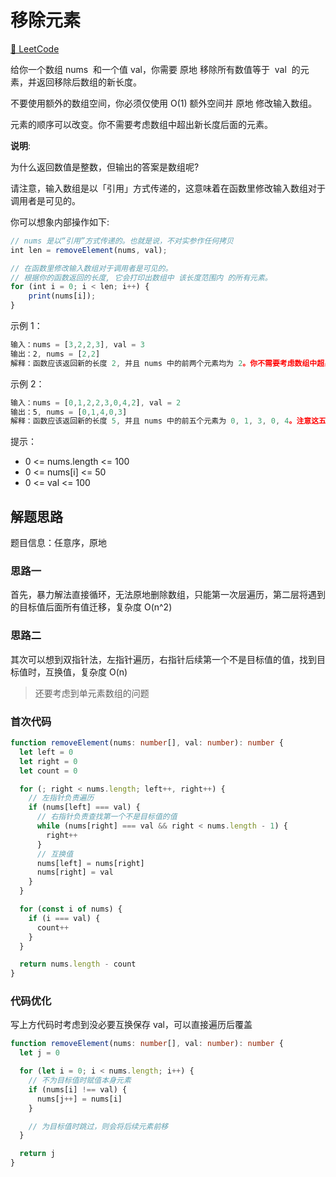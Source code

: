 # 移除元素

[🔗 LeetCode](https://leetcode.cn/problems/remove-element/)

给你一个数组 nums  和一个值 val，你需要 原地 移除所有数值等于  val  的元素，并返回移除后数组的新长度。

不要使用额外的数组空间，你必须仅使用 O(1) 额外空间并 原地 修改输入数组。

元素的顺序可以改变。你不需要考虑数组中超出新长度后面的元素。

**说明**:

为什么返回数值是整数，但输出的答案是数组呢?

请注意，输入数组是以「引用」方式传递的，这意味着在函数里修改输入数组对于调用者是可见的。

你可以想象内部操作如下:

```js
// nums 是以“引用”方式传递的。也就是说，不对实参作任何拷贝
int len = removeElement(nums, val);

// 在函数里修改输入数组对于调用者是可见的。
// 根据你的函数返回的长度, 它会打印出数组中 该长度范围内 的所有元素。
for (int i = 0; i < len; i++) {
    print(nums[i]);
}

```

示例 1：

```js
输入：nums = [3,2,2,3], val = 3
输出：2, nums = [2,2]
解释：函数应该返回新的长度 2, 并且 nums 中的前两个元素均为 2。你不需要考虑数组中超出新长度后面的元素。例如，函数返回的新长度为 2 ，而 nums = [2,2,3,3] 或 nums = [2,2,0,0]，也会被视作正确答案。
```

示例 2：

```js
输入：nums = [0,1,2,2,3,0,4,2], val = 2
输出：5, nums = [0,1,4,0,3]
解释：函数应该返回新的长度 5, 并且 nums 中的前五个元素为 0, 1, 3, 0, 4。注意这五个元素可为任意顺序。你不需要考虑数组中超出新长度后面的元素。

```

提示：

- 0 <= nums.length <= 100
- 0 <= nums[i] <= 50
- 0 <= val <= 100

## 解题思路

题目信息：任意序，原地

### 思路一

首先，暴力解法直接循环，无法原地删除数组，只能第一次层遍历，第二层将遇到的目标值后面所有值迁移，复杂度 O(n^2)

### 思路二

其次可以想到双指针法，左指针遍历，右指针后续第一个不是目标值的值，找到目标值时，互换值，复杂度 O(n)

> 还要考虑到单元素数组的问题

### 首次代码

```ts
function removeElement(nums: number[], val: number): number {
  let left = 0
  let right = 0
  let count = 0

  for (; right < nums.length; left++, right++) {
    // 左指针负责遍历
    if (nums[left] === val) {
      // 右指针负责查找第一个不是目标值的值
      while (nums[right] === val && right < nums.length - 1) {
        right++
      }
      // 互换值
      nums[left] = nums[right]
      nums[right] = val
    }
  }

  for (const i of nums) {
    if (i === val) {
      count++
    }
  }

  return nums.length - count
}
```

### 代码优化

写上方代码时考虑到没必要互换保存 val，可以直接遍历后覆盖

```ts
function removeElement(nums: number[], val: number): number {
  let j = 0

  for (let i = 0; i < nums.length; i++) {
    // 不为目标值时赋值本身元素
    if (nums[i] !== val) {
      nums[j++] = nums[i]
    }

    // 为目标值时跳过，则会将后续元素前移
  }

  return j
}
```
